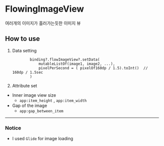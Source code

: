 # FlowingImageView
여러개의 이미지가 흘러가는듯한 이미지 뷰

## How to use

1. Data setting
    ~~~ kotiln 
            binding?.flowImageView?.setData(
                mutableListOf(image1, image2, ...),
                pixelPerSecond = ( pixelOf160dp / 1.5).toInt()  // 160dp / 1.5sec
            )
    ~~~ 

2. Attribute set 

- Inner image view size 
    - `app:item_height` , `app:item_width`
- Gap of the image
    - `app:gap_between_item` 




---

### Notice

- I used  `Glide` for image loading
